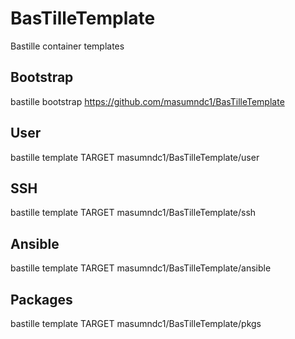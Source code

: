 # BasTilleTemplate
Bastille container templates

## Bootstrap
bastille bootstrap https://github.com/masumndc1/BasTilleTemplate

## User
bastille template TARGET masumndc1/BasTilleTemplate/user

## SSH 
bastille template TARGET masumndc1/BasTilleTemplate/ssh

## Ansible
bastille template TARGET masumndc1/BasTilleTemplate/ansible

## Packages
bastille template TARGET masumndc1/BasTilleTemplate/pkgs

